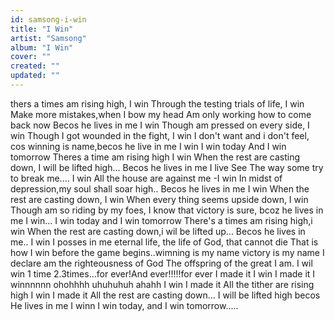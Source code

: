 ```yaml
---
id: samsong-i-win
title: "I Win"
artist: "Samsong"
album: "I Win"
cover: ""
created: ""
updated: ""
---
```


thers a times am rising high, I win
Through the testing trials of life, I win
Make more mistakes,when I bow my head
Am only working how to come back now
Becos he lives in me I win
Though am pressed on every side, I win
Though I got wounded in the fight, I win
I don't want and i don't feel, cos winning is name,becos he live in me I win
I win today
And I win tomorrow
Theres a time am rising high I win
When the rest are casting down, I will be lifted high... Becos he lives in me I live
See The way some try to break me.... I win
All the house are against me -I win
In midst of depression,my soul shall soar high..
Becos he lives in me I win
When the rest are casting down, I win
When every thing seems upside down, I win
Though am so riding by my foes, I know that victory is sure, bcoz he lives in me I win...
I win today and I win tomorrow
There's a times am rising high,i win
When the rest are casting down,i wil be lifted up... Becos he lives in me.. I win
I posses in me eternal life, the life of God, that cannot die
That is how I win before the game begins..wimning is my name  victory is my name
I declare am the righteousness of God
The offspring of the great I am.
I wil win 1 time
2.3times...for ever!And ever!!!!!for ever
I made it I win
I made it
I winnnnnn
ohohhhh
uhuhuhuh ahahh
I win
I made it
All the tither are rising high
I win
I made it
All the rest are casting down...
I will be lifted high becos He lives in me
I winn
I win today, and I win tomorrow.....
